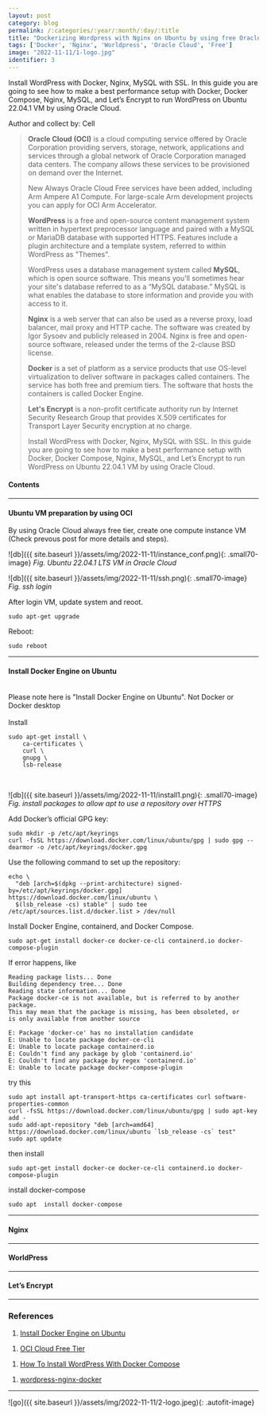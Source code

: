 ```yaml
---
layout: post
category: blog
permalink: /:categories/:year/:month/:day/:title
title: "Dockerizing Wordpress with Nginx on Ubuntu by using free Oracle Cloud"
tags: ['Docker', 'Nginx', 'Worldpress', 'Oracle Cloud', 'Free']
image: "2022-11-11/1-logo.jpg"
identifier: 3
---
```

Install WordPress with Docker, Nginx, MySQL with SSL. In this guide you are going to see how to make a best performance setup with Docker, Docker Compose, Nginx, MySQL, and Let’s Encrypt to run WordPress on Ubuntu 22.04.1 VM by using Oracle Cloud.

Author and collect by: Cell

<!--more-->

<blockquote class="tip">

<strong>Oracle Cloud (OCI)</strong> is a cloud computing service offered by Oracle Corporation providing servers, storage, network, applications and services through a global network of Oracle Corporation managed data centers. The company allows these services to be provisioned on demand over the Internet. 

New Always Oracle Cloud Free services have been added, including Arm Ampere A1 Compute. For large-scale Arm development projects you can apply for OCI Arm Accelerator.

<strong>WordPress</strong> is a free and open-source content management system written in hypertext preprocessor language and paired with a MySQL or MariaDB database with supported HTTPS. Features include a plugin architecture and a template system, referred to within WordPress as "Themes".

WordPress uses a database management system called <strong>MySQL</strong>, which is open source software. This means you'll sometimes hear your site's database referred to as a “MySQL database.” MySQL is what enables the database to store information and provide you with access to it.


<strong>Nginx</strong> is a web server that can also be used as a reverse proxy, load balancer, mail proxy and HTTP cache. The software was created by Igor Sysoev and publicly released in 2004. Nginx is free and open-source software, released under the terms of the 2-clause BSD license.


<strong>Docker</strong> is a set of platform as a service products that use OS-level virtualization to deliver software in packages called containers. The service has both free and premium tiers. The software that hosts the containers is called Docker Engine.

<strong>Let's Encrypt</strong> is a non-profit certificate authority run by Internet Security Research Group that provides X.509 certificates for Transport Layer Security encryption at no charge.

Install WordPress with Docker, Nginx, MySQL with SSL. In this guide you are going to see how to make a best performance setup with Docker, Docker Compose, Nginx, MySQL, and Let’s Encrypt to run WordPress on Ubuntu 22.04.1 VM by using Oracle Cloud.
</blockquote>

<div class="list-of-contents">
  <h4>Contents</h4>
  <ul></ul>
</div>


<hr class="with-margin">
<h4 class="header" id="quantization">Ubuntu VM preparation by using OCI</h4>

By using Oracle Cloud always free tier, create one compute instance VM (Check prevous post for more details and steps).
<br>

![db]({{ site.baseurl }}/assets/img/2022-11-11/instance_conf.png){: .small70-image}
<em class="figure">Fig. Ubuntu 22.04.1 LTS VM in Oracle Cloud</em>
<br>


![db]({{ site.baseurl }}/assets/img/2022-11-11/ssh.png){: .small70-image}
<em class="figure">Fig. ssh login</em>
<br>

After login VM, update system and reoot.

```
sudo apt-get upgrade
```
Reboot:

```
sudo reboot
```

<hr class="with-margin">
<h4 class="header" id="quantization">Install Docker Engine on Ubuntu</h4>

<br>
Please note here is "Install Docker Engine on Ubuntu". Not Docker or Docker desktop
<br>


<br>
Install
<br>

```
sudo apt-get install \
    ca-certificates \
    curl \
    gnupg \
    lsb-release
```
<br>

![db]({{ site.baseurl }}/assets/img/2022-11-11/install1.png){: .small70-image}
<em class="figure">Fig. install packages to allow apt to use a repository over HTTPS</em>
<br>


Add Docker’s official GPG key:

```
sudo mkdir -p /etc/apt/keyrings
curl -fsSL https://download.docker.com/linux/ubuntu/gpg | sudo gpg --dearmor -o /etc/apt/keyrings/docker.gpg
```

Use the following command to set up the repository:

```
echo \
  "deb [arch=$(dpkg --print-architecture) signed-by=/etc/apt/keyrings/docker.gpg] https://download.docker.com/linux/ubuntu \
  $(lsb_release -cs) stable" | sudo tee /etc/apt/sources.list.d/docker.list > /dev/null
```


Install Docker Engine, containerd, and Docker Compose.
```
sudo apt-get install docker-ce docker-ce-cli containerd.io docker-compose-plugin
```

If error happens, like 
```
Reading package lists... Done
Building dependency tree... Done
Reading state information... Done
Package docker-ce is not available, but is referred to by another package.
This may mean that the package is missing, has been obsoleted, or
is only available from another source

E: Package 'docker-ce' has no installation candidate
E: Unable to locate package docker-ce-cli
E: Unable to locate package containerd.io
E: Couldn't find any package by glob 'containerd.io'
E: Couldn't find any package by regex 'containerd.io'
E: Unable to locate package docker-compose-plugin
```

try this
```
sudo apt install apt-transport-https ca-certificates curl software-properties-common
curl -fsSL https://download.docker.com/linux/ubuntu/gpg | sudo apt-key add -
sudo add-apt-repository "deb [arch=amd64] https://download.docker.com/linux/ubuntu `lsb_release -cs` test"
sudo apt update
```

then install

```
sudo apt-get install docker-ce docker-ce-cli containerd.io docker-compose-plugin
```

install docker-compose
```
sudo apt  install docker-compose
```

<hr class="with-margin">
<h4 class="header" id="quantization">Nginx</h4>



<hr class="with-margin">
<h4 class="header" id="quantization">WorldPress</h4>


<hr class="with-margin">
<h4 class="header" id="quantization">Let’s Encrypt</h4>


<hr class="with-margin">

### References

<ol>
  <li><a href="https://docs.docker.com/engine/install/ubuntu/">Install Docker Engine on Ubuntu</a></li>
</ol>

<ol>
  <li><a href="https://www.oracle.com/ca-en/cloud/free/">OCI Cloud Free Tier</a></li>
</ol>

<ol>
  <li><a href="https://www.digitalocean.com/community/tutorials/how-to-install-wordpress-with-docker-compose">How To Install WordPress With Docker Compose</a></li>
</ol>

<ol>
  <li><a href="https://github.com/mjstealey/wordpress-nginx-docker">wordpress-nginx-docker</a></li>
</ol>




<hr class="with-margin">

![go]({{ site.baseurl }}/assets/img/2022-11-11/2-logo.jpeg){: .autofit-image}
<br>